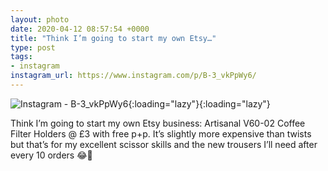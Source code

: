 ```yaml
---
layout: photo
date: 2020-04-12 08:57:54 +0000
title: "Think I’m going to start my own Etsy…"
type: post
tags:
- instagram
instagram_url: https://www.instagram.com/p/B-3_vkPpWy6/
---
```


![Instagram - B-3_vkPpWy6](https://colinseymour.co.uk/img/B-3_vkPpWy6.jpg){:loading="lazy"}{:loading="lazy"}

Think I’m going to start my own Etsy business: Artisanal V60-02 Coffee Filter Holders @ £3 with free p+p. It’s slightly more expensive than twists but that’s for my excellent scissor skills and the new trousers I’ll need after every 10 orders 😂🤣
